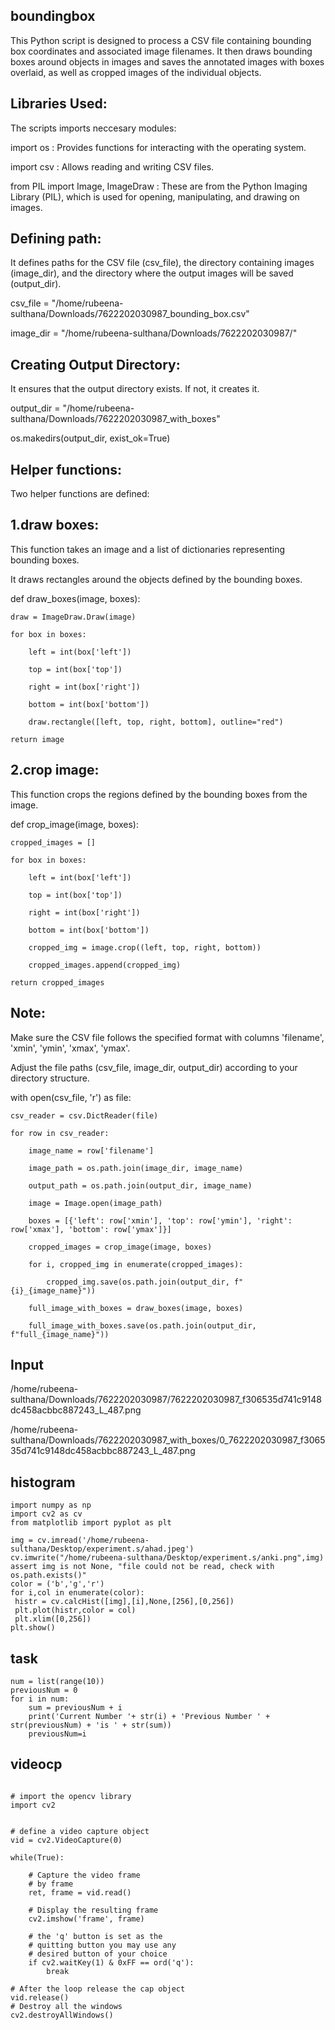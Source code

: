 ## boundingbox
This Python script is designed to process a CSV file containing bounding box coordinates and associated image filenames. It then draws bounding boxes around objects in images and saves the annotated images with boxes overlaid, as well as cropped images of the individual objects.

## Libraries Used:
The scripts imports neccesary modules:

import os : Provides functions for interacting with the operating system.

import csv : Allows reading and writing CSV files.

from PIL import Image, ImageDraw : These are from the Python Imaging Library (PIL), which is used for opening, manipulating, and drawing on images.

## Defining path:

It defines paths for the CSV file (csv_file), the directory containing images (image_dir), and the directory where the output images will be saved (output_dir).

csv_file = "/home/rubeena-sulthana/Downloads/7622202030987_bounding_box.csv"

image_dir = "/home/rubeena-sulthana/Downloads/7622202030987/"

## Creating Output Directory:

It ensures that the output directory exists. If not, it creates it.

output_dir = "/home/rubeena-sulthana/Downloads/7622202030987_with_boxes"

os.makedirs(output_dir, exist_ok=True)

## Helper functions:

Two helper functions are defined:

## 1.draw boxes: 
This function takes an image and a list of dictionaries representing bounding boxes. 

It draws rectangles around the objects defined by the bounding boxes.

def draw_boxes(image, boxes):

    draw = ImageDraw.Draw(image)
    
    for box in boxes:
    
        left = int(box['left'])
        
        top = int(box['top'])
        
        right = int(box['right'])
        
        bottom = int(box['bottom'])
        
        draw.rectangle([left, top, right, bottom], outline="red")
        
    return image

## 2.crop image: 

This function crops the regions defined by the bounding boxes from the image.
    
def crop_image(image, boxes):

    cropped_images = []
    
    for box in boxes:
    
        left = int(box['left'])
        
        top = int(box['top'])
        
        right = int(box['right'])
        
        bottom = int(box['bottom'])
        
        cropped_img = image.crop((left, top, right, bottom))
        
        cropped_images.append(cropped_img)
        
    return cropped_images

## Note:

Make sure the CSV file follows the specified format with columns 'filename', 'xmin', 'ymin', 'xmax', 'ymax'.

Adjust the file paths (csv_file, image_dir, output_dir) according to your directory structure.

with open(csv_file, 'r') as file:

    csv_reader = csv.DictReader(file)
    
    for row in csv_reader:
    
        image_name = row['filename']
        
        image_path = os.path.join(image_dir, image_name)
        
        output_path = os.path.join(output_dir, image_name)
        
        image = Image.open(image_path)
        
        boxes = [{'left': row['xmin'], 'top': row['ymin'], 'right': row['xmax'], 'bottom': row['ymax']}]
        
        cropped_images = crop_image(image, boxes)
        
        for i, cropped_img in enumerate(cropped_images):
        
            cropped_img.save(os.path.join(output_dir, f"{i}_{image_name}"))  
            
        full_image_with_boxes = draw_boxes(image, boxes)
        
        full_image_with_boxes.save(os.path.join(output_dir, f"full_{image_name}"))
## Input
/home/rubeena-sulthana/Downloads/7622202030987/7622202030987_f306535d741c9148dc458acbbc887243_L_487.png

/home/rubeena-sulthana/Downloads/7622202030987_with_boxes/0_7622202030987_f306535d741c9148dc458acbbc887243_L_487.png




## histogram
```
import numpy as np
import cv2 as cv
from matplotlib import pyplot as plt
 
img = cv.imread('/home/rubeena-sulthana/Desktop/experiment.s/ahad.jpeg')
cv.imwrite("/home/rubeena-sulthana/Desktop/experiment.s/anki.png",img)
assert img is not None, "file could not be read, check with os.path.exists()"
color = ('b','g','r')
for i,col in enumerate(color):
 histr = cv.calcHist([img],[i],None,[256],[0,256])
 plt.plot(histr,color = col)
 plt.xlim([0,256])
plt.show()
```

## task
```
num = list(range(10))
previousNum = 0
for i in num:
    sum = previousNum + i
    print('Current Number '+ str(i) + 'Previous Number ' + str(previousNum) + 'is ' + str(sum))
    previousNum=i
```

## videocp
```

# import the opencv library 
import cv2 
  
  
# define a video capture object 
vid = cv2.VideoCapture(0) 
  
while(True): 
      
    # Capture the video frame 
    # by frame 
    ret, frame = vid.read() 
  
    # Display the resulting frame 
    cv2.imshow('frame', frame) 
      
    # the 'q' button is set as the 
    # quitting button you may use any 
    # desired button of your choice 
    if cv2.waitKey(1) & 0xFF == ord('q'): 
        break
  
# After the loop release the cap object 
vid.release() 
# Destroy all the windows 
cv2.destroyAllWindows()
```

